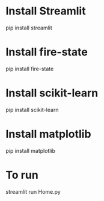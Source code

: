 # Install Streamlit
pip install streamlit

# Install fire-state
pip install fire-state

# Install scikit-learn
pip install scikit-learn

# Install matplotlib
pip install matplotlib

# To run
streamlit run Home.py

